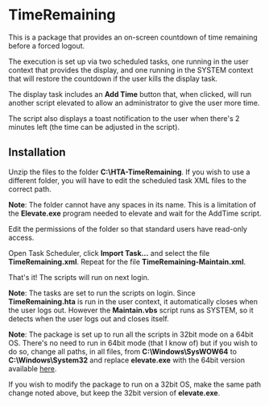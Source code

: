 # TimeRemaining

This is a package that provides an on-screen countdown of time remaining before a forced logout.

The execution is set up via two scheduled tasks, one running in the user context that provides the display, and one running in the SYSTEM context that will restore the countdown if the user kills the display task.

The display task includes an **Add Time** button that, when clicked, will run another script elevated to allow an administrator to give the user more time.

The script also displays a toast notification to the user when there's 2 minutes left (the time can be adjusted in the script).

## Installation

Unzip the files to the folder **C:\HTA-TimeRemaining**. If you wish to use a different folder, you will have to edit the scheduled task XML files to the correct path.

**Note**: The folder cannot have any spaces in its name. This is a limitation of the **Elevate.exe** program needed to elevate and wait for the AddTime script.

Edit the permissions of the folder so that standard users have read-only access.

Open Task Scheduler, click **Import Task...** and select the file **TimeRemaining.xml**. Repeat for the file  **TimeRemaining-Maintain.xml**.

That's it! The scripts will run on next login.

**Note**: The tasks are set to run the scripts on login. Since **TimeRemaining.hta** is run in the user context, it automatically closes when the user logs out. However the **Maintain.vbs** script runs as SYSTEM, so it detects when the user logs out and closes itself.

**Note**: The package is set up to run all the scripts in 32bit mode on a 64bit OS. There's no need to run in 64bit mode (that I know of) but if you wish to do so, change all paths, in all files, from **C:\Windows\SysWOW64** to **C:\Windows\System32** and replace **elevate.exe** with the 64bit version available [here](https://www.winability.com/elevate/).

If you wish to modify the package to run on a 32bit OS, make the same path change noted above, but keep the 32bit version of **elevate.exe**.
